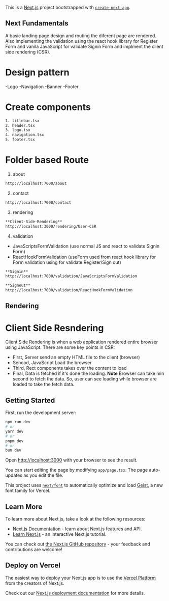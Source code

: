 This is a [Next.js](https://nextjs.org) project bootstrapped with [`create-next-app`](https://nextjs.org/docs/app/api-reference/cli/create-next-app).
## Next Fundamentals
A basic landing page design and routing the diferent page are rendered. Also implementing the validation using the react hook library for Register Form and vanila JavaScript for validate Signin Form and implment the client side rendering (CSR).
# Design pattern
-Logo
-Navigation
-Banner
-Footer
# Create components
```bash
1. titlebar.tsx
2. header.tsx
3. logo.tsx
4. navigation.tsx 
5. footer.tsx 
```
# Folder based Route
1. about
```bash
http://localhost:7000/about
```
2. contact
```bash
http://localhost:7000/contact
```
3. rendering
```bash
**Client-Side-Rendering**
http://localhost:3000/rendering/User-CSR
```
4. validation
  - JavaScriptsFormValidation (use normal JS and react to validate Signin Form)
  - ReactHookFormValidation (useForm used from react hook library for Form validation using for validate Register/Sign out)
```bash
**Signin**
http://localhost:7000/validation/JavaScriptsFormValidation

**Signout**
http://localhost:7000/validation/ReactHookFormValidation
```
## Rendering
# Client Side Resndering 
Client Side Rendering is when a web application rendered entire browser using JavaScript. There are some key points in CSR:
  - First, Server send an empty HTML file to the client (browser)
  - Sencod, JavaScript Load the browser
  - Third, Rect components takes over the content to load
  - Final, Data is fetched if it's done the loading.
**Note** Browser can take min second to fetch the data. So, user can see loading while browser are loaded to take the fetch data.

## Getting Started

First, run the development server:

```bash
npm run dev
# or
yarn dev
# or
pnpm dev
# or
bun dev
```

Open [http://localhost:3000](http://localhost:3000) with your browser to see the result.

You can start editing the page by modifying `app/page.tsx`. The page auto-updates as you edit the file.

This project uses [`next/font`](https://nextjs.org/docs/app/building-your-application/optimizing/fonts) to automatically optimize and load [Geist](https://vercel.com/font), a new font family for Vercel.

## Learn More

To learn more about Next.js, take a look at the following resources:

- [Next.js Documentation](https://nextjs.org/docs) - learn about Next.js features and API.
- [Learn Next.js](https://nextjs.org/learn) - an interactive Next.js tutorial.

You can check out [the Next.js GitHub repository](https://github.com/vercel/next.js) - your feedback and contributions are welcome!

## Deploy on Vercel

The easiest way to deploy your Next.js app is to use the [Vercel Platform](https://vercel.com/new?utm_medium=default-template&filter=next.js&utm_source=create-next-app&utm_campaign=create-next-app-readme) from the creators of Next.js.

Check out our [Next.js deployment documentation](https://nextjs.org/docs/app/building-your-application/deploying) for more details.
